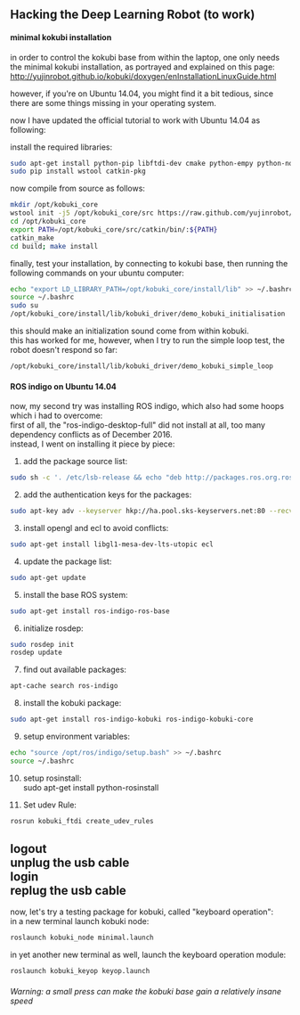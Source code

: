 ## Hacking the Deep Learning Robot (to work)

#### minimal kokubi installation
in order to control the kokubi base from within the laptop, one only needs the minimal kokubi installation, as portrayed and explained on this page:  
http://yujinrobot.github.io/kobuki/doxygen/enInstallationLinuxGuide.html    

however, if you're on Ubuntu 14.04, you might find it a bit tedious, since there are some things missing in your operating system.  

now I have updated the official tutorial to work with Ubuntu 14.04 as following:  

install the required libraries:  
```bash
sudo apt-get install python-pip libftdi-dev cmake python-empy python-nose python-setuptools build-essential  
sudo pip install wstool catkin-pkg
```
now compile from source as follows:  
```bash
mkdir /opt/kobuki_core  
wstool init -j5 /opt/kobuki_core/src https://raw.github.com/yujinrobot/kobuki_core/hydro/kobuki_core.rosinstall  
cd /opt/kobuki_core  
export PATH=/opt/kobuki_core/src/catkin/bin/:${PATH}  
catkin_make  
cd build; make install  
```
finally, test your installation, by connecting to kokubi base, then running the following commands on your ubuntu computer:  
```bash
echo "export LD_LIBRARY_PATH=/opt/kobuki_core/install/lib" >> ~/.bashrc
source ~/.bashrc  
sudo su  
/opt/kobuki_core/install/lib/kobuki_driver/demo_kobuki_initialisation  
```
this should make an initialization sound come from within kobuki.  
this has worked for me, however, when I try to run the simple loop test, the robot doesn't respond so far:  
```bash
/opt/kobuki_core/install/lib/kobuki_driver/demo_kobuki_simple_loop  
```
#### ROS indigo on Ubuntu 14.04
now, my second try was installing ROS indigo, which also had some hoops which i had to overcome:  
first of all, the "ros-indigo-desktop-full" did not install at all, too many dependency conflicts as of December 2016.  
instead, I went on installing it piece by piece:  
1) add the package source list:  
```bash
sudo sh -c '. /etc/lsb-release && echo "deb http://packages.ros.org.ros.informatik.uni-freiburg.de/ros/ubuntu $DISTRIB_CODENAME main" > /etc/apt/sources.list.d/ros-latest.list'  
```
2) add the authentication keys for the packages:  
```bash
sudo apt-key adv --keyserver hkp://ha.pool.sks-keyservers.net:80 --recv-key 421C365BD9FF1F717815A3895523BAEEB01FA116  
```
3) install opengl and ecl to avoid conflicts:  
```bash
sudo apt-get install libgl1-mesa-dev-lts-utopic ecl  
```
4) update the package list:  
```bash
sudo apt-get update  
```
5) install the base ROS system:  
```bash
sudo apt-get install ros-indigo-ros-base  
```
6) initialize rosdep:  
```bash
sudo rosdep init  
rosdep update  
```
7) find out available packages:  
```bash
apt-cache search ros-indigo  
```
8) install the kobuki package:  
```bash
sudo apt-get install ros-indigo-kobuki ros-indigo-kobuki-core  
```
9) setup environment variables:  
```bash
echo "source /opt/ros/indigo/setup.bash" >> ~/.bashrc  
source ~/.bashrc  
```
10) setup rosinstall:  
sudo apt-get install python-rosinstall  

11) Set udev Rule:  
```bash
rosrun kobuki_ftdi create_udev_rules  
```
logout  
unplug the usb cable  
login  
replug the usb cable  
---

now, let's try a testing package for kobuki, called "keyboard operation":  
in a new terminal launch kobuki node:  
```bash
roslaunch kobuki_node minimal.launch  
```
in yet another new terminal as well, launch the keyboard operation module:  
```bash
roslaunch kobuki_keyop keyop.launch  
```
###### Warning: a small press can make the kobuki base gain a relatively insane speed

